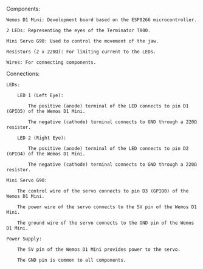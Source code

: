 Components:

    Wemos D1 Mini: Development board based on the ESP8266 microcontroller.

    2 LEDs: Representing the eyes of the Terminator T800.

    Mini Servo G90: Used to control the movement of the jaw.

    Resistors (2 x 220Ω): For limiting current to the LEDs.

    Wires: For connecting components.

Connections:

    LEDs:

        LED 1 (Left Eye):

            The positive (anode) terminal of the LED connects to pin D1 (GPIO5) of the Wemos D1 Mini.

            The negative (cathode) terminal connects to GND through a 220Ω resistor.

        LED 2 (Right Eye):

            The positive (anode) terminal of the LED connects to pin D2 (GPIO4) of the Wemos D1 Mini.

            The negative (cathode) terminal connects to GND through a 220Ω resistor.

    Mini Servo G90:

        The control wire of the servo connects to pin D3 (GPIO0) of the Wemos D1 Mini.

        The power wire of the servo connects to the 5V pin of the Wemos D1 Mini.

        The ground wire of the servo connects to the GND pin of the Wemos D1 Mini.

    Power Supply:

        The 5V pin of the Wemos D1 Mini provides power to the servo.

        The GND pin is common to all components.
